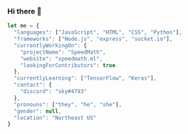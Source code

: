 ### Hi there 👋

```javascript
let me = {
  "languages": ["JavaScript", "HTML", "CSS", "Python"],
  "frameworks": ["Node.js", "express", "socket.io"],
  "currentlyWorkingOn": {
    "projectName": "SpeedMath",
    "website": "speedmath.ml",
    "lookingForContributors": true
  },
  "currentlyLearning": ["TensorFlow", "Keras"],
  "contact": {
    "discord": "sky#4793"
  },
  "pronouns": ["they", "he", "she"],
  "gender": null,
  "location": "Northeast US"
}
```

<!--
**Walker30263/Walker30263** is a ✨ _special_ ✨ repository because its `README.md` (this file) appears on your GitHub profile.

Here are some ideas to get you started:

- 🔭 I’m currently working on ...
- 🌱 I’m currently learning ...
- 👯 I’m looking to collaborate on ...
- 🤔 I’m looking for help with ...
- 💬 Ask me about ...
- 📫 How to reach me: ...
- 😄 Pronouns: ...
- ⚡ Fun fact: ...
-->
